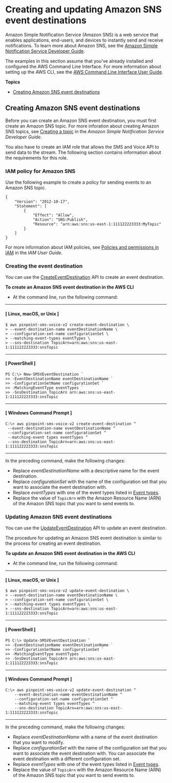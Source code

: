 # Creating and updating Amazon SNS event destinations<a name="sms-voice-v2-event-destinations-sns"></a>

Amazon Simple Notification Service \(Amazon SNS\) is a web service that enables applications, end\-users, and devices to instantly send and receive notifications\. To learn more about Amazon SNS, see the [Amazon Simple Notification Service Developer Guide](https://docs.aws.amazon.com/sns/latest/dg/)\.

The examples in this section assume that you've already installed and configured the AWS Command Line Interface\. For more information about setting up the AWS CLI, see the [AWS Command Line Interface User Guide](https://docs.aws.amazon.com/cli/latest/userguide/)\.

**Topics**
+ [Creating Amazon SNS event destinations](#sms-voice-v2-event-destinations-sns-creating)

## Creating Amazon SNS event destinations<a name="sms-voice-v2-event-destinations-sns-creating"></a>

Before you can create an Amazon SNS event destination, you must first create an Amazon SNS topic\. For more inforation about creating Amazon SNS topics, see [Creating a topic](https://docs.aws.amazon.com/sns/latest/dg/sns-create-topic.html) in the *Amazon Simple Notification Service Developer Guide*\.

You also have to create an IAM role that allows the SMS and Voice API to send data to the stream\. The following section contains information about the requirements for this role\.

### IAM policy for Amazon SNS<a name="sms-voice-v2-event-destinations-sns-creating-role"></a>

Use the following example to create a policy for sending events to an Amazon SNS topic\.

```
{
    "Version": "2012-10-17",
    "Statement": [
        {
            "Effect": "Allow",
            "Action": "SNS:Publish",
            "Resource": "arn:aws:sns:us-east-1:111122223333:MyTopic"
        }
    ]
}
```

For more information about IAM policies, see [Policies and permissions in IAM](IAM/latest/UserGuide/access_policies.html) in the *IAM User Guide*\.

### Creating the event destination<a name="sms-voice-v2-event-destinations-sns-creating-cli"></a>

You can use the [CreateEventDestination](https://docs.aws.amazon.com/pinpoint/latest/apireference_smsvoicev2/API_CreateEventDestination.html) API to create an event destination\.

**To create an Amazon SNS event destination in the AWS CLI**
+ At the command line, run the following command:

------
#### [ Linux, macOS, or Unix ]

  ```
  $ aws pinpoint-sms-voice-v2 create-event-destination \
  > --event-destination-name eventDestinationName \
  > --configuration-set-name configurationSet \
  > --matching-event-types eventTypes \
  > --sns-destination TopicArn=arn:aws:sns:us-east-1:111122223333:snsTopic
  ```

------
#### [ PowerShell ]

  ```
  PS C:\> New-SMSVEventDestination `
  >> -EventDestinationName eventDestinationName `
  >> -ConfigurationSetName configurationSet `
  >> -MatchingEventType eventTypes `
  >> -SnsDestination_TopicArn arn:aws:sns:us-east-1:111122223333:snsTopic
  ```

------
#### [ Windows Command Prompt ]

  ```
  C:\> aws pinpoint-sms-voice-v2 create-event-destination ^
   --event-destination-name eventDestinationName ^
   --configuration-set-name configurationSet ^
   --matching-event types eventTypes ^
   --sns-destination TopicArn=arn:aws:sns:us-east-1:111122223333:snsTopic
  ```

------

  In the preceding command, make the following changes:
  + Replace *eventDestinationName* with a descriptive name for the event destination\.
  + Replace *configurationSet* with the name of the configuration set that you want to associate the event destination with\.
  + Replace *eventTypes* with one of the event types listed in [Event types](sms-voice-v2-event-destinations-types.md)\.
  + Replace the value of `TopicArn` with the Amazon Resource Name \(ARN\) of the Amazon SNS topic that you want to send events to\.

### Updating Amazon SNS event destinations<a name="sms-voice-v2-event-destinations-sns-updating"></a>

You can use the [UpdateEventDestination](https://docs.aws.amazon.com/pinpoint/latest/apireference_smsvoicev2/API_UpdateEventDestination.html) API to update an event destination\.

The procedure for updating an Amazon SNS event destination is similar to the process for creating an event destination\.

**To update an Amazon SNS event destination in the AWS CLI**
+ At the command line, run the following command:

------
#### [ Linux, macOS, or Unix ]

  ```
  $ aws pinpoint-sms-voice-v2 update-event-destination \
  > --event-destination-name eventDestinationName \
  > --configuration-set-name configurationSet \
  > --matching-event types eventTypes \
  > --sns-destination TopicArn=arn:aws:sns:us-east-1:111122223333:snsTopic
  ```

------
#### [ PowerShell ]

  ```
  PS C:\> Update-SMSVEventDestination `
  >> -EventDestinationName eventDestinationName `
  >> -ConfigurationSetName configurationSet `
  >> -MatchingEventType eventTypes `
  >> -SnsDestination_TopicArn arn:aws:sns:us-east-1:111122223333:snsTopic
  ```

------
#### [ Windows Command Prompt ]

  ```
  C:\> aws pinpoint-sms-voice-v2 update-event-destination ^
      --event-destination-name eventDestinationName ^
      --configuration-set-name configurationSet ^
      --matching-event types eventTypes ^
      --sns-destination TopicArn=arn:aws:sns:us-east-1:111122223333:snsTopic
  ```

------

  In the preceding command, make the following changes:
  + Replace *eventDestinationName* with a name of the event destination that you want to modify\.
  + Replace *configurationSet* with the name of the configuration set that you want to associate the event destination with\. You can associate the event destination with a different configuration set\.
  + Replace *eventTypes* with one of the event types listed in [Event types](sms-voice-v2-event-destinations-types.md)\.
  + Replace the value of `TopicArn` with the Amazon Resource Name \(ARN\) of the Amazon SNS topic that you want to send events to\.